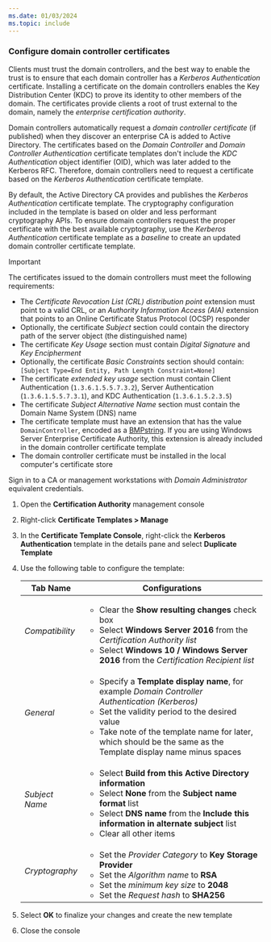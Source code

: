 ```yaml
---
ms.date: 01/03/2024
ms.topic: include
---
```


### Configure domain controller certificates

Clients must trust the domain controllers, and the best way to enable the trust is to ensure that each domain controller has a *Kerberos Authentication* certificate. Installing a certificate on the domain controllers enables the Key Distribution Center (KDC) to prove its identity to other members of the domain. The certificates provide clients a root of trust external to the domain, namely the *enterprise certification authority*.

Domain controllers automatically request a *domain controller certificate* (if published) when they discover an enterprise CA is added to Active Directory. The certificates based on the *Domain Controller* and *Domain Controller Authentication* certificate templates don't include the *KDC Authentication* object identifier (OID), which was later added to the Kerberos RFC. Therefore, domain controllers need to request a certificate based on the *Kerberos Authentication* certificate template.

By default, the Active Directory CA provides and publishes the *Kerberos Authentication* certificate template. The cryptography configuration included in the template is based on older and less performant cryptography APIs. To ensure domain controllers request the proper certificate with the best available cryptography, use the *Kerberos Authentication* certificate template as a *baseline* to create an updated domain controller certificate template.

> [!IMPORTANT]
> The certificates issued to the domain controllers must meet the following requirements:
> - The *Certificate Revocation List (CRL) distribution point* extension must point to a valid CRL, or an *Authority Information Access (AIA)* extension that points to an Online Certificate Status Protocol (OCSP) responder
> - Optionally, the certificate *Subject* section could contain the directory path of the server object (the distinguished name)
> - The certificate *Key Usage* section must contain *Digital Signature* and *Key Encipherment*
> - Optionally, the certificate *Basic Constraints* section should contain: `[Subject Type=End Entity, Path Length Constraint=None]`
> - The certificate *extended key usage* section must contain Client Authentication (`1.3.6.1.5.5.7.3.2`), Server Authentication (`1.3.6.1.5.5.7.3.1`), and KDC Authentication (`1.3.6.1.5.2.3.5`)
> - The certificate *Subject Alternative Name* section must contain the Domain Name System (DNS) name 
> - The certificate template must have an extension that has the value `DomainController`, encoded as a [BMPstring](/windows/win32/seccertenroll/about-bmpstring). If you are using Windows Server Enterprise Certificate Authority, this extension is already included in the domain controller certificate template
> - The domain controller certificate must be installed in the local computer's certificate store

Sign in to a CA or management workstations with *Domain Administrator* equivalent credentials.

1. Open the **Certification Authority** management console
1. Right-click **Certificate Templates > Manage**
1. In the **Certificate Template Console**, right-click the **Kerberos Authentication** template in the details pane and select **Duplicate Template**
1. Use the following table to configure the template:

    | Tab Name | Configurations |
    | --- | --- |
    | *Compatibility* | <ul><li>Clear the **Show resulting changes** check box</li><li>Select **Windows Server 2016** from the *Certification Authority list*</li><li>Select **Windows 10 / Windows Server 2016** from the *Certification Recipient list*</li></ul>|
    | *General* | <ul><li>Specify a **Template display name**, for example *Domain Controller Authentication (Kerberos)*</li><li>Set the validity period to the desired value</li><li>Take note of the template name for later, which should be the same as the Template display name minus spaces</li></ul>|
    | *Subject Name* | <ul><li>Select **Build from this Active Directory information**</li><li>Select **None** from the **Subject name format** list</li><li>Select **DNS name** from the **Include this information in alternate subject** list</li><li>Clear all other items</li></ul>|
    |*Cryptography*|<ul><li>Set the *Provider Category* to **Key Storage Provider**</li><li>Set the *Algorithm name* to **RSA**</li><li>Set the *minimum key size* to **2048**</li><li>Set the *Request hash* to **SHA256**</li>|

1. Select **OK** to finalize your changes and create the new template
1. Close the console
